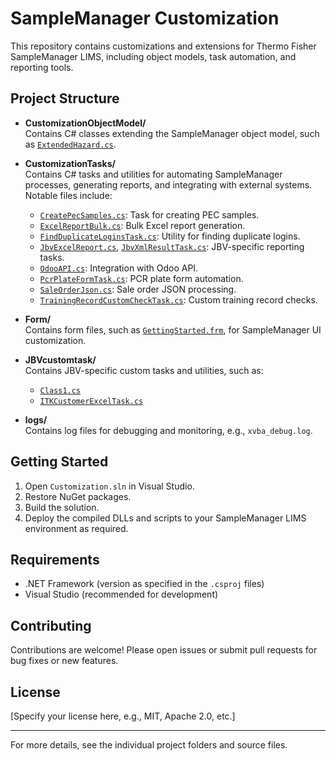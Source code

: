 # SampleManager Customization

This repository contains customizations and extensions for Thermo Fisher SampleManager LIMS, including object models, task automation, and reporting tools.

## Project Structure

- **CustomizationObjectModel/**  
  Contains C# classes extending the SampleManager object model, such as [`ExtendedHazard.cs`](CustomizationObjectModel/ExtendedHazard.cs).

- **CustomizationTasks/**  
  Contains C# tasks and utilities for automating SampleManager processes, generating reports, and integrating with external systems. Notable files include:
  - [`CreatePecSamples.cs`](CustomizationTasks/CreatePecSamples.cs): Task for creating PEC samples.
  - [`ExcelReportBulk.cs`](CustomizationTasks/ExcelReportBulk.cs): Bulk Excel report generation.
  - [`FindDuplicateLoginsTask.cs`](CustomizationTasks/FindDuplicateLoginsTask.cs): Utility for finding duplicate logins.
  - [`JbvExcelReport.cs`](CustomizationTasks/JbvExcelReport.cs), [`JbvXmlResultTask.cs`](CustomizationTasks/JbvXmlResultTask.cs): JBV-specific reporting tasks.
  - [`OdooAPI.cs`](CustomizationTasks/OdooAPI.cs): Integration with Odoo API.
  - [`PcrPlateFormTask.cs`](CustomizationTasks/PcrPlateFormTask.cs): PCR plate form automation.
  - [`SaleOrderJson.cs`](CustomizationTasks/SaleOrderJson.cs): Sale order JSON processing.
  - [`TrainingRecordCustomCheckTask.cs`](CustomizationTasks/TrainingRecordCustomCheckTask.cs): Custom training record checks.

- **Form/**  
  Contains form files, such as [`GettingStarted.frm`](Form/GettingStarted.frm), for SampleManager UI customization.

- **JBVcustomtask/**  
  Contains JBV-specific custom tasks and utilities, such as:
  - [`Class1.cs`](JBVcustomtask/Class1.cs)
  - [`ITKCustomerExcelTask.cs`](JBVcustomtask/ITKCustomerExcelTask.cs)

- **logs/**  
  Contains log files for debugging and monitoring, e.g., `xvba_debug.log`.

## Getting Started

1. Open `Customization.sln` in Visual Studio.
2. Restore NuGet packages.
3. Build the solution.
4. Deploy the compiled DLLs and scripts to your SampleManager LIMS environment as required.

## Requirements

- .NET Framework (version as specified in the `.csproj` files)
- Visual Studio (recommended for development)

## Contributing

Contributions are welcome! Please open issues or submit pull requests for bug fixes or new features.

## License

[Specify your license here, e.g., MIT, Apache 2.0, etc.]

---

For more details, see the individual project folders and source files.